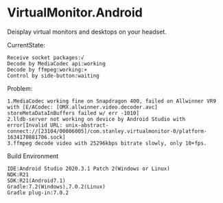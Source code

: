 # VirtualMonitor.Android
Deisplay virtual monitors and desktops on your headset.

CurrentState:

    Receive socket packages:√
    Decode by MediaCodec api:working
    Decode by ffmpeg:working:×
    Control by side-button:waiting

Problem:

    1.MediaCodec working fine on Snapdragon 400, failed on Allwinner VR9 with [E/ACodec: [OMX.allwinner.video.decoder.avc] storeMetaDataInBuffers failed w/ err -1010]
    2.lldb-server not working on device by Android Studio with error[Invalid URL: unix-abstract-connect://[23104/00006005]/com.stanley.virtualmonitor-0/platform-1634170881706.sock]
    3.ffmpeg decode video with 25296kbps bitrate slowly, only 10+fps.

Build Environment

    IDE:Android Studio 2020.3.1 Patch 2(Windows or Linux)
    NDK:R21
    SDK:R21(Android7.1)
    Gradle:7.2(Windows),7.0.2(Linux)
    Gradle plug-in:7.0.2
